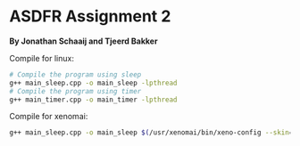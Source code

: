 # ASDFR Assignment 2
**By Jonathan Schaaij and Tjeerd Bakker**

Compile for linux:
```bash
# Compile the program using sleep
g++ main_sleep.cpp -o main_sleep -lpthread
# Compile the program using timer
g++ main_timer.cpp -o main_timer -lpthread
```

Compile for xenomai:
```bash
g++ main_sleep.cpp -o main_sleep $(/usr/xenomai/bin/xeno-config --skin=posix --cflags --ldflags)
```